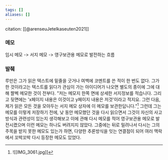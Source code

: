 ```yaml
---
tags: []
aliases: []
---
```

citation: [[@arenseuJetelkaseuten2021]]

### 메모
임시 메모 -> 서지 메모 -> 영구보관용 메모로 발전하는 흐름

### 발췌
루만은 그가 읽은 텍스트에 밑줄을 긋거나 여백에 코멘트를 쓴 적이 한 번도 없다. 그가 한 것이라고는 텍스트를 읽다가 관심이 가는 아이디어가 나오면 별도의 종이에 그에 대해 짤벡 메모한 것이 전부다. "저는 메모지 한쪽 면에 상세한 서지정보를 적습니다. 그리고 뒷면에는 'x페이지 내용은 이것이고 y페이지 내용은 저것'이라고 적지요. 그런 다음, 제가 읽은 모든 것을 모아두는 서지 메모 상자에 이 메모를 보관한답니다."[^31] 그런데 그는 메모를 이렇게 저장하기 전에, 낮 동안 메모했던 것을 다시 읽으면서 그것이 자신의 사고방식과 관련성이 있는지 생각해보고 이에 관해 다시 메모를 적어 영구보관용 메모로 발전시켰으며 이런 메모는 하나도 버려지지 않았다. 그중에는 뒤로 밀려나서 다시는 그의 주목을 받지 못한 메모도 있는가 하면, 다양한 추론방식을 잇는 연결점이 되어 여러 맥락에서 꼬박꼬박 다시 등장한 메모도 있었다.

[^31]: ![[IMG_3061.jpg]]